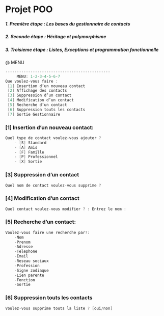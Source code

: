 # Projet POO

##### 1. Première étape :  Les bases du gestionnaire de contacts

##### 2. Seconde étape :   Héritage et polymorphisme

##### 3. Troisieme étape :   Listes, Exceptions et programmation fonctionnelle

@ MENU

```java
----------------------------------------------
	 MENU: 1-2-3-4-5-6-7
Que voulez-vous faire : 
 [1] Insertion d’un nouveau contact 
 [2] Affichage des contacts 
 [3] Suppression d’un contact
 [4] Modification d’un contact 
 [5] Recherche d’un contact  
 [6] Suppression touts les contacts 
 [7] Sortie Gestionnaire

```
### [1] Insertion d’un nouveau contact:
```java
Quel type de contact voulez-vous ajouter ? 
	- [S] Standard 
	- [A] Amis 
	- [F] Famille 
	- [P] Professionnel 
	- [X] Sortie
```
### [3] Suppression d’un contact
```java
Quel nom de contact voulez-vous supprime ? 
```
### [4] Modification d’un contact 
```java
Quel contact voulez-vous modifier ? : Entrez le nom :
```
### [5] Recherche d’un contact:
```java
Voulez-vous faire une recherche par?:
	-Nom
	-Prenom
	-Adresse
	-Telephone
	-Email
	-Reseau sociaux
	-Profession
	-Signe zodiaque
	-Lien parente
	-Fonction
	-Sortie
```
### [6] Suppression touts les contacts 
 ```java
Voulez-vous supprime touts la liste ? [oui/non] 
```


